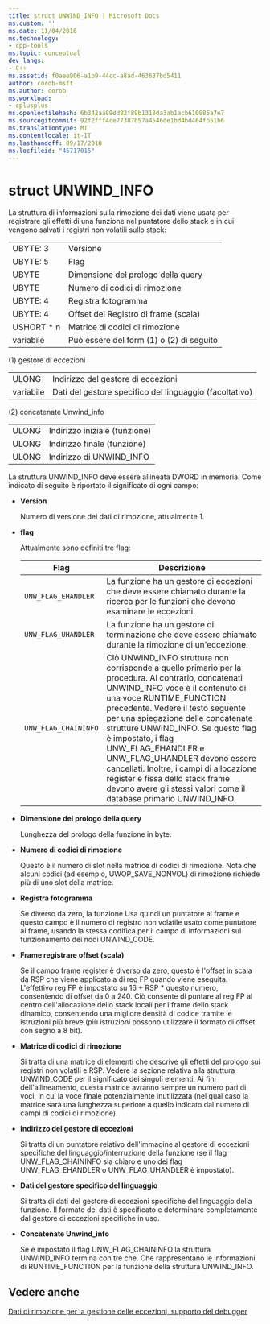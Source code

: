```yaml
---
title: struct UNWIND_INFO | Microsoft Docs
ms.custom: ''
ms.date: 11/04/2016
ms.technology:
- cpp-tools
ms.topic: conceptual
dev_langs:
- C++
ms.assetid: f0aee906-a1b9-44cc-a8ad-463637bd5411
author: corob-msft
ms.author: corob
ms.workload:
- cplusplus
ms.openlocfilehash: 6b342aa89dd82f89b1318da3ab1acb610085a7e7
ms.sourcegitcommit: 92f2fff4ce77387b57a4546de1bd4bd464fb51b6
ms.translationtype: MT
ms.contentlocale: it-IT
ms.lasthandoff: 09/17/2018
ms.locfileid: "45717015"
---
```

# <a name="struct-unwindinfo"></a>struct UNWIND_INFO

La struttura di informazioni sulla rimozione dei dati viene usata per registrare gli effetti di una funzione nel puntatore dello stack e in cui vengono salvati i registri non volatili sullo stack:

|||
|-|-|
|UBYTE: 3|Versione|
|UBYTE: 5|Flag|
|UBYTE|Dimensione del prologo della query|
|UBYTE|Numero di codici di rimozione|
|UBYTE: 4|Registra fotogramma|
|UBYTE: 4|Offset del Registro di frame (scala)|
|USHORT \* n|Matrice di codici di rimozione|
|variabile|Può essere del form (1) o (2) di seguito|

(1) gestore di eccezioni

|||
|-|-|
|ULONG|Indirizzo del gestore di eccezioni|
|variabile|Dati del gestore specifico del linguaggio (facoltativo)|

(2) concatenate Unwind_info

|||
|-|-|
|ULONG|Indirizzo iniziale (funzione)|
|ULONG|Indirizzo finale (funzione)|
|ULONG|Indirizzo di UNWIND_INFO|

La struttura UNWIND_INFO deve essere allineata DWORD in memoria. Come indicato di seguito è riportato il significato di ogni campo:

- **Version**

   Numero di versione dei dati di rimozione, attualmente 1.

- **flag**

   Attualmente sono definiti tre flag:

   |Flag|Descrizione|
   |-|-|
   |`UNW_FLAG_EHANDLER`| La funzione ha un gestore di eccezioni che deve essere chiamato durante la ricerca per le funzioni che devono esaminare le eccezioni.|
   |`UNW_FLAG_UHANDLER`| La funzione ha un gestore di terminazione che deve essere chiamato durante la rimozione di un'eccezione.|
   |`UNW_FLAG_CHAININFO`| Ciò UNWIND_INFO struttura non corrisponde a quello primario per la procedura. Al contrario, concatenati UNWIND_INFO voce è il contenuto di una voce RUNTIME_FUNCTION precedente. Vedere il testo seguente per una spiegazione delle concatenate strutture UNWIND_INFO. Se questo flag è impostato, i flag UNW_FLAG_EHANDLER e UNW_FLAG_UHANDLER devono essere cancellati. Inoltre, i campi di allocazione register e fissa dello stack frame devono avere gli stessi valori come il database primario UNWIND_INFO.|

- **Dimensione del prologo della query**

   Lunghezza del prologo della funzione in byte.

- **Numero di codici di rimozione**

   Questo è il numero di slot nella matrice di codici di rimozione. Nota che alcuni codici (ad esempio, UWOP_SAVE_NONVOL) di rimozione richiede più di uno slot della matrice.

- **Registra fotogramma**

   Se diverso da zero, la funzione Usa quindi un puntatore ai frame e questo campo è il numero di registro non volatile usato come puntatore ai frame, usando la stessa codifica per il campo di informazioni sul funzionamento dei nodi UNWIND_CODE.

- **Frame registrare offset (scala)**

   Se il campo frame register è diverso da zero, questo è l'offset in scala da RSP che viene applicato a di reg FP quando viene eseguita. L'effettivo reg FP è impostato su 16 + RSP \* questo numero, consentendo di offset da 0 a 240. Ciò consente di puntare al reg FP al centro dell'allocazione dello stack locali per i frame dello stack dinamico, consentendo una migliore densità di codice tramite le istruzioni più breve (più istruzioni possono utilizzare il formato di offset con segno a 8 bit).

- **Matrice di codici di rimozione**

   Si tratta di una matrice di elementi che descrive gli effetti del prologo sui registri non volatili e RSP. Vedere la sezione relativa alla struttura UNWIND_CODE per il significato dei singoli elementi. Ai fini dell'allineamento, questa matrice avranno sempre un numero pari di voci, in cui la voce finale potenzialmente inutilizzata (nel qual caso la matrice sarà una lunghezza superiore a quello indicato dal numero di campi di codici di rimozione).

- **Indirizzo del gestore di eccezioni**

   Si tratta di un puntatore relativo dell'immagine al gestore di eccezioni specifiche del linguaggio/interruzione della funzione (se il flag UNW_FLAG_CHAININFO sia chiaro e uno dei flag UNW_FLAG_EHANDLER o UNW_FLAG_UHANDLER è impostato).

- **Dati del gestore specifico del linguaggio**

   Si tratta di dati del gestore di eccezioni specifiche del linguaggio della funzione. Il formato dei dati è specificato e determinare completamente dal gestore di eccezioni specifiche in uso.

- **Concatenate Unwind_info**

   Se è impostato il flag UNW_FLAG_CHAININFO la struttura UNWIND_INFO termina con tre che.  Che rappresentano le informazioni di RUNTIME_FUNCTION per la funzione della struttura UNWIND_INFO.

## <a name="see-also"></a>Vedere anche

[Dati di rimozione per la gestione delle eccezioni, supporto del debugger](../build/unwind-data-for-exception-handling-debugger-support.md)